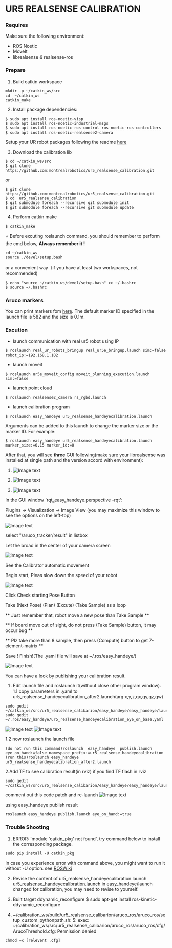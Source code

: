 # UR5 REALSENSE CALIBRATION


### Requires

Make sure the following environment:

* ROS Noetic
* MoveIt 
* librealsense & realsense-ros

### Prepare
1. Build catkin workspace

```
mkdir -p ~/catkin_ws/src
cd  ~/catkin_ws
catkin_make
```

2. Install package dependencies:

```
$ sudo apt install ros-noetic-visp
$ sudo apt install ros-noetic-industrial-msgs
$ sudo apt install ros-noetic-ros-control ros-noetic-ros-controllers
$ sudo apt install ros-noetic-realsense2-camera
```
Setup your UR robot packages following the readme [here](https://github.com/montrealrobotics/REAL_ur_robots)


3. Download the calibration lib
```
$ cd ~/catkin_ws/src
$ git clone https://github.com:montrealrobotics/ur5_realsense_calibration.git
```
or
```
$ git clone https://github.com:montrealrobotics/ur5_realsense_calibration.git
$ cd  ur5_realsense_calibration
$ git submodule foreach --recursive git submodule init
$ git submodule foreach --recursive git submodule update
```
4. Perform catkin make
```
$ catkin_make
```

:star: Before excuting roslaunch command, you should remember to perform the cmd below, **Always remember it !**

```
cd ~/catkin_ws
source ./devel/setup.bash
```
or a convenient way（if you have at least two workspaces, not recommended)
```
$ echo "source ~/catkin_ws/devel/setup.bash" >> ~/.bashrc
$ source ~/.bashrc
```

### Aruco markers
You can print markers fom [here](https://tn1ck.github.io/aruco-print/). The default marker ID specified in the launch file is 582 and the size is 0.1m.

### Excution

* launch communication with real ur5 robot using IP
```
$ roslaunch real_ur_robots_bringup real_ur5e_bringup.launch sim:=false robot_ip:=192.168.1.102
```

* launch moveit 
```
$ roslaunch ur5e_moveit_config moveit_planning_execution.launch sim:=false
```
* launch point cloud
```
$ roslaunch realsense2_camera rs_rgbd.launch
```
* launch calibration program
```
$ roslaunch easy_handeye ur5_realsense_handeyecalibration.launch
```
Arguments can be added to this launch to change the marker size or the marker ID. For example:
```
$ roslaunch easy_handeye ur5_realsense_handeyecalibration.launch marker_size:=0.15 marker_id:=0
```

After that, you will see **three** GUI following(make sure your librealsense was installed at single path and the version accord with environment):

1. ![Image text](./images/automatic_movement.png)

2. ![Image text](./images/easy_handeye.png)

3. ![Image text](./images/rviz.png)

In the GUI window 'rqt_easy_handeye.perspective -rqt': 

Plugins ->  Visualization -> Image View
(you may maximize this window to see the options on the left-top)

![Image text](./images/rqt_image_viewer.jpg)

select "/aruco_tracker/result" in listbox

Let the  broad in the center of your camera screen

![Image text](./images/center_of_screen.jpg)

See the Calibrator automatic movement 

Begin start, Pleas slow down the speed of your robot

![Image text](./images/automatic_movement.png)

Click Check starting Pose Button

Take (Next Pose) (Plan) (Excute) (Take Sample) as a loop

** Just remember that, robot move a new pose than Take  Sample **

** If board move out of sight, do not press (Take Sample) button, it may occur bug **

** Plz take more than 8 sample, then press (Compute) button to get 7-element-matrix **

 Save ! Finish!(The .yaml file will save at ~/.ros/easy_handeye/)

![Image text](./images/loop.png)

You can have a look by publishing your calibration result.

1. Edit launch file and roslaunch it(without close other program window).
 1.1 copy parameters in .yaml to ur5_realsense_handeyecalibration_after2.launch(arg:x,y,z,qx,qy,qz,qw)
 ```
 sudo gedit ~/catkin_ws/src/ur5_realsense_calibarion/easy_handeye/easy_handeye/launch/ur5_realsense_handeyecalibration_after2.launch
 sudo gedit ~/.ros/easy_handeye/ur5_realsense_handeyecalibration_eye_on_base.yaml
 ```
 ![Image text](./images/copy_matrix_to_launch1.png)
 ![Image text](./images/copy_matrix_to_launch2.png)
 
 1.2 now roslaunch the launch file
```
(do not run this command)roslaunch  easy_handeye  publish.launch eye_on_hand:=false namespace_prefix:=ur5_realsense_handeyecalibration
(run this)roslaunch easy_handeye ur5_realsense_handeyecalibration_after2.launch 
```
2.Add TF to see calibration result(in rviz)
 if you find TF flash in rviz
```
sudo gedit ~/catkin_ws/src/ur5_realsense_calibarion/easy_handeye/easy_handeye/launch/calibrate.launch
```
comment out this code patch and re-launch
![Image text](./images/calibrate_launch_comment_out.png)

using easy_handeye publish result

```
roslaunch easy_handeye publish.launch eye_on_hand:=true

```


### Trouble Shooting

1. ERROR: 'module 'catkin_pkg' not found', try command below to install the corresponding package.
```
sudo pip install -U catkin_pkg
```
In case you experience error with command above, you might want to run it without -U option. see [ROSWiki](http://wiki.ros.org/catkin_pkg)
 
2. Revise the content of ur5_realsense_handeyecalibration.launch
[ur5_realsense_handeyecalibration.launch](https://github.com/portgasray/easy_handeye/blob/5ee30dd50f250452cdc56bfe8f4a7597f9d0b6d6/easy_handeye/launch/ur5_realsense_handeyecalibration.launch) in easy_handeye/launch changed for calibration, you may need to revise to yourself. 

3. Built target ddynamic_reconfigure
$ sudo apt-get install ros-kinetic-ddynamic_reconfigure

4. ~/calibration_ws/build/ur5_realsense_calibarion/aruco_ros/aruco_ros/setup_custom_pythonpath.sh: 5: exec: ~/calibration_ws/src/ur5_realsense_calibarion/aruco_ros/aruco_ros/cfg/ArucoThreshold.cfg: Permission denied

```
chmod +x [relevent .cfg]
```
